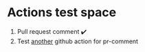 # Actions test space
  1. Pull request comment ✔️
  2. Test [another](https://github.com/thollander/actions-comment-pull-request) github action for pr-comment
